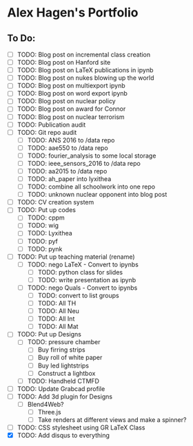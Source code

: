 # Alex Hagen's Portfolio

## To Do:

- [ ] TODO: Blog post on incremental class creation
- [ ] TODO: Blog post on Hanford site
- [ ] TODO: Blog post on LaTeX publications in ipynb
- [ ] TODO: Blog post on nukes blowing up the world
- [ ] TODO: Blog post on multiexport ipynb
- [ ] TODO: Blog post on word export ipynb
- [ ] TODO: Blog post on nuclear policy
- [ ] TODO: Blog post on award for Connor
- [ ] TODO: Blog post on nuclear terrorism
- [ ] TODO: Publication audit
- [ ] TODO: Git repo audit
  - [ ] TODO: ANS 2016 to /data repo
  - [ ] TODO: aae550 to /data repo
  - [ ] TODO: fourier_analysis to some local storage
  - [ ] TODO: ieee_sensors_2016 to /data repo
  - [ ] TODO: aa2015 to /data repo
  - [ ] TODO: ah_paper into lyxithea
  - [ ] TODO: combine all schoolwork into one repo
  - [ ] TODO: unknown nuclear opponent into blog post
- [ ] TODO: CV creation system
- [ ] TODO: Put up codes
	- [ ] TODO: cppm
	- [ ] TODO: wig
	- [ ] TODO: Lyxithea
  - [ ] TODO: pyf
  - [ ] TODO: pynk
- [ ] TODO: Put up teaching material (rename)
	- [ ] TODO: nego LaTeX - Convert to ipynbs
		- [ ] TODO: python class for slides
		- [ ] TODO: write presentation as ipynb
	- [ ] TODO: nego Quals - Convert to ipynbs
		- [ ] TODO: convert to list groups
		- [ ] TODO: All TH
		- [ ] TODO: All Neu
		- [ ] TODO: All Int
		- [ ] TODO: All Mat
- [ ] TODO: Put up Designs
	- [ ] TODO: pressure chamber
		- [ ] Buy firring strips
		- [ ] Buy roll of white paper
		- [ ] Buy led lightstrips
		- [ ] Construct a lightbox
	- [ ] TODO: Handheld CTMFD
- [ ] TODO: Update Grabcad profile
- [ ] TODO: Add 3d plugin for Designs
  - [ ] Blend4Web?
	- [ ] Three.js
	- [ ] Take renders at different views and make a spinner?
- [ ] TODO: CSS stylesheet using GR LaTeX Class
- [x] TODO: Add disqus to everything
